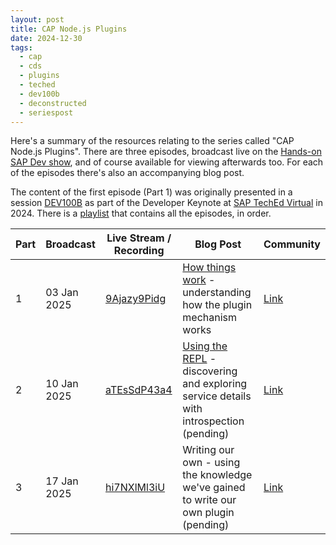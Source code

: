 ```yaml
---
layout: post
title: CAP Node.js Plugins
date: 2024-12-30
tags:
  - cap
  - cds
  - plugins
  - teched
  - dev100b
  - deconstructed
  - seriespost
---
```

Here's a summary of the resources relating to the series called "CAP Node.js Plugins". There are three episodes, broadcast live on the [Hands-on SAP Dev show][31], and of course available for viewing afterwards too. For each of the episodes there's also an accompanying blog post.

The content of the first episode (Part 1) was originally presented in a session [DEV100B][33] as part of the Developer Keynote at [SAP TechEd Virtual][34] in 2024. There is a [playlist][32] that contains all the episodes, in order.

Part|Broadcast|Live Stream / Recording|Blog Post|Community
-|-|-|-|-
1|03 Jan 2025|[9Ajazy9Pidg][1]|[How things work][11] - understanding how the plugin mechanism works|[Link][21]
2|10 Jan 2025|[aTEsSdP43a4][2]|[Using the REPL][12] - discovering and exploring service details with introspection (pending)|[Link][22]
3|17 Jan 2025|[hi7NXlMl3iU][3]|Writing our own - using the knowledge we've gained to write our own plugin (pending)|[Link][23]

[1]: https://www.youtube.com/watch?v=9Ajazy9Pidg
[2]: https://www.youtube.com/watch?v=aTEsSdP43a4
[3]: https://www.youtube.com/watch?v=hi7NXlMl3iU

[11]: /blog/posts/2024/10/05/cap-node.js-plugins-part-1-how-things-work/
[12]: /blog/posts/2025/01/10/cap-node.js-plugins-part-2-using-the-repl/

[21]: https://community.sap.com/t5/sap-community/cap-node-js-plugins-1-of-3-how-things-work/ev-p/13922285
[22]: https://community.sap.com/t5/sap-community/cap-node-js-plugins-2-of-3-using-the-repl/ev-p/13973724
[23]: https://community.sap.com/t5/sap-community/cap-node-js-plugins-3-of-3-writing-our-own/ec-p/13973728

[31]: https://community.sap.com/t5/technology-blogs-by-sap/hands-on-sap-dev-with-qmacro-onwards-and-upwards/ba-p/13396497
[32]: https://www.youtube.com/playlist?list=PL6RpkC85SLQDwzbi9eVuMStRlpVMBqidQ
[33]: https://www.sap.com/events/teched/virtual/flow/sap/te24/catalog/page/catalog/session/1723584532995001g7Xm
[34]: https://www.sap.com/events/teched/virtual/flow/sap/te24/catalog/page/catalog
